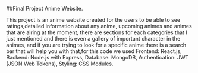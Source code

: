 ##Final Project Anime Website.

This project is an anime website created for the users to be able to see ratings,detailed information about any anime, upcoming animes and animes that are airing at the moment, 
there are sections for each categories that I just mentioned and there is even a gallery of important character in the animes, 
and if you are trying to look for a specific anime there is a search bar that will help you with that,for this code we used Frontend: React.js, 
Backend: Node.js with Express, Database: MongoDB, Authentication: JWT (JSON Web Tokens), Styling: CSS Modules.
